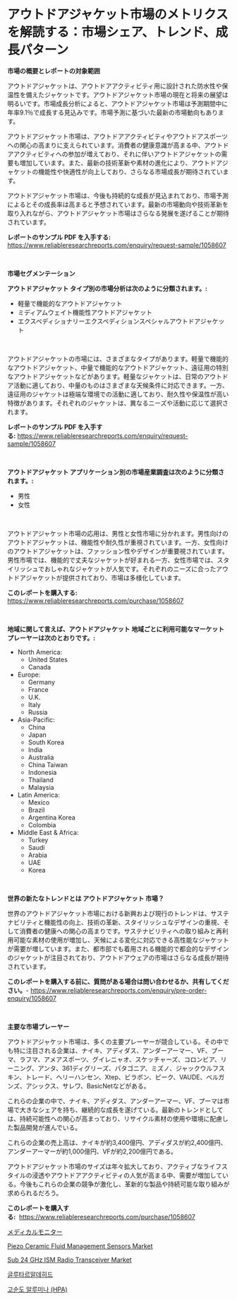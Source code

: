 <p><h1>アウトドアジャケット市場のメトリクスを解読する：市場シェア、トレンド、成長パターン</h1></p><p><strong>市場の概要とレポートの対象範囲</strong></p>
<p><p>アウトドアジャケットは、アウトドアアクティビティ用に設計された防水性や保温性を備えたジャケットです。アウトドアジャケット市場の現在と将来の展望は明るいです。市場成長分析によると、アウトドアジャケット市場は予測期間中に年率9.1％で成長する見込みです。市場予測に基づいた最新の市場動向もあります。</p><p>アウトドアジャケット市場は、アウトドアアクティビティやアウトドアスポーツへの関心の高まりに支えられています。消費者の健康意識が高まる中、アウトドアアクティビティへの参加が増えており、それに伴いアウトドアジャケットの需要も増加しています。また、最新の技術革新や素材の進化により、アウトドアジャケットの機能性や快適性が向上しており、さらなる市場成長が期待されています。</p><p>アウトドアジャケット市場は、今後も持続的な成長が見込まれており、市場予測によるとその成長率は高まると予想されています。最新の市場動向や技術革新を取り入れながら、アウトドアジャケット市場はさらなる発展を遂げることが期待されています。</p></p>
<p><strong>レポートのサンプル PDF を入手する:</strong> <a href="https://www.reliableresearchreports.com/enquiry/request-sample/1058607">https://www.reliableresearchreports.com/enquiry/request-sample/1058607</a></p>
<p>&nbsp;</p>
<p><strong>市場セグメンテーション</strong></p>
<p><strong>アウトドアジャケット タイプ別の市場分析は次のように分類されます。:</strong></p>
<p><ul><li>軽量で機能的なアウトドアジャケット</li><li>ミディアムウェイト機能性アウトドアジャケット</li><li>エクスペディショナリーエクスペディションスペシャルアウトドアジャケット</li></ul></p>
<p>&nbsp;</p>
<p><p>アウトドアジャケットの市場には、さまざまなタイプがあります。軽量で機能的なアウトドアジャケット、中量で機能的なアウトドアジャケット、遠征用の特別なアウトドアジャケットなどがあります。軽量なジャケットは、日常のアウトドア活動に適しており、中量のものはさまざまな天候条件に対応できます。一方、遠征用のジャケットは極端な環境での活動に適しており、耐久性や保温性が高い特徴があります。それぞれのジャケットは、異なるニーズや活動に応じて選択されます。</p></p>
<p><strong>レポートのサンプル PDF を入手する:</strong>&nbsp;<a href="https://www.reliableresearchreports.com/enquiry/request-sample/1058607">https://www.reliableresearchreports.com/enquiry/request-sample/1058607</a></p>
<p>&nbsp;</p>
<p><strong> アウトドアジャケット アプリケーション別の市場産業調査は次のように分類されます。:</strong></p>
<p><ul><li>男性</li><li>女性</li></ul></p>
<p>&nbsp;</p>
<p><p>アウトドアジャケット市場の応用は、男性と女性市場に分かれます。男性向けのアウトドアジャケットは、機能性や耐久性が重視されています。一方、女性向けのアウトドアジャケットは、ファッション性やデザインが重要視されています。男性市場では、機能的で丈夫なジャケットが好まれる一方、女性市場では、スタイリッシュでおしゃれなジャケットが人気です。それぞれのニーズに合ったアウトドアジャケットが提供されており、市場は多様化しています。</p></p>
<p><strong>このレポートを購入する:</strong>&nbsp; <a href="https://www.reliableresearchreports.com/purchase/1058607">https://www.reliableresearchreports.com/purchase/1058607</a></p>
<p>&nbsp;</p>
<p><strong>地域に関して言えば、アウトドアジャケット 地域ごとに利用可能なマーケットプレーヤーは次のとおりです。:</strong></p>
<p><ul>
    <li>
        North America:
        <ul>
            <li>United States</li>
            <li>Canada</li>
        </ul>
    </li>
    <li>
        Europe:
        <ul>
            <li>Germany</li>
            <li>France</li>
            <li>U.K.</li>
            <li>Italy</li>
            <li>Russia</li>
        </ul>
    </li>
    <li>
        Asia-Pacific:
        <ul>
            <li>China</li>
            <li>Japan</li>
            <li>South Korea</li>
            <li>India</li>
            <li>Australia</li>
            <li>China Taiwan</li>
            <li>Indonesia</li>
            <li>Thailand</li>
            <li>Malaysia</li>
        </ul>
    </li>
    <li>
        Latin America:
        <ul>
            <li>Mexico</li>
            <li>Brazil</li>
            <li>Argentina Korea</li>
            <li>Colombia</li>
        </ul>
    </li>
    <li>
        Middle East & Africa:
        <ul>
            <li>Turkey</li>
            <li>Saudi</li>
            <li>Arabia</li>
            <li>UAE</li>
            <li>Korea</li>
        </ul>
    </li>
    </ul></p>
<p>&nbsp;</p>
<p><strong>世界の新たなトレンドとは アウトドアジャケット 市場？</strong></p>
<p><p>世界のアウトドアジャケット市場における新興および現行のトレンドは、サステナビリティと機能性の向上、技術の革新、スタイリッシュなデザインの重視、そして消費者の健康への関心の高まりです。サステナビリティへの取り組みと再利用可能な素材の使用が増加し、天候による変化に対応できる高性能なジャケットが需要が増しています。また、都市部でも着用される機能的で都会的なデザインのジャケットが注目されており、アウトドアウェアの市場はさらなる成長が期待されています。</p></p>
<p><strong>このレポートを購入する前に、質問がある場合は問い合わせるか、共有してください。</strong>- <a href="https://www.reliableresearchreports.com/enquiry/pre-order-enquiry/1058607">https://www.reliableresearchreports.com/enquiry/pre-order-enquiry/1058607</a></p>
<p>&nbsp;</p>
<p><strong>主要な市場プレーヤー</strong></p>
<p><p>アウトドアジャケット市場は、多くの主要プレーヤーが競合している。その中でも特に注目される企業は、ナイキ、アディダス、アンダーアーマー、VF、プーマ、ラフマ、アメアスポーツ、グイレニャオ、スケッチャーズ、コロンビア、リーニング、アンタ、361ディグリーズ、パタゴニア、ミズノ、ジャックウルフスキン、トレード、ヘリーハンセン、Xtep、ビラボン、ピーク、VAUDE、ベルガンズ、アシックス、サレワ、BasicNetなどがある。</p><p>これらの企業の中で、ナイキ、アディダス、アンダーアーマー、VF、プーマは市場で大きなシェアを持ち、継続的な成長を遂げている。最新のトレンドとしては、持続可能性への関心が高まっており、リサイクル素材の使用や環境に配慮した製品開発が進んでいる。</p><p>これらの企業の売上高は、ナイキが約3,400億円、アディダスが約2,400億円、アンダーアーマーが約1,000億円、VFが約2,200億円である。</p><p>アウトドアジャケット市場のサイズは年々拡大しており、アクティブなライフスタイルの浸透やアウトドアアクティビティの人気が高まる中、需要が増加している。今後もこれらの企業の競争が激化し、革新的な製品や持続可能な取り組みが求められるだろう。</p></p>
<p><strong>このレポートを購入する:</strong>&nbsp;&nbsp;<a href="https://www.reliableresearchreports.com/purchase/1058607">https://www.reliableresearchreports.com/purchase/1058607</a></p>
<p><p><a href="https://medium.com/@kelscdowell78456/%E5%8C%BB%E7%99%82%E3%83%A2%E3%83%8B%E3%82%BF%E3%83%BC%E5%B8%82%E5%A0%B4-%E5%B8%82%E5%A0%B4%E3%81%AEcagr-%E5%B8%82%E5%A0%B4%E5%8B%95%E5%90%91-%E3%81%8A%E3%82%88%E3%81%B3%E6%88%90%E9%95%B7%E6%88%A6%E7%95%A5%E3%81%AB%E5%AF%BE%E3%81%99%E3%82%8B%E6%B4%9E%E5%AF%9F-a5fdafa661b7">メディカルモニター</a></p><p><a href="https://github.com/nathandecarvalho/Market-Research-Report-List-2/blob/main/piezo-ceramic-fluid-management-sensors-market.md">Piezo Ceramic Fluid Management Sensors Market</a></p><p><a href="https://github.com/kosella/Market-Research-Report-List-2/blob/main/sub-24-ghz-ism-radio-transceiver-market.md">Sub 24 GHz ISM Radio Transceiver Market</a></p><p><a href="https://medium.com/@rickymetzdvm/%EA%B8%80%EB%A3%A8%ED%83%80%EB%9E%84%EB%8D%B0%ED%95%98%EC%9D%B4%EB%93%9C-%EC%8B%9C%EC%9E%A5-%EA%B7%9C%EB%AA%A8-cagr-2024-2030%EB%85%84-%ED%8A%B8%EB%A0%8C%EB%93%9C-80e78c3cd8a9">글루타르알데히드</a></p><p><a href="https://github.com/JackieFauhey9089475/Market-Research-Report-List-1/blob/main/444788714380.md">고순도 알루미나 (HPA)</a></p></p>